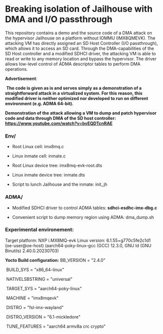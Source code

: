 # Breaking isolation of Jailhouse with DMA and I/O passthrough
This repository contains a demo and the source code of a DMA attack on the hypervisor Jailhouse on a platform without IOMMU (IMX8QMEVK).  The attacking VM has directly assigned an SD Host Controller (I/O passthrough), which allows it to access an SD card. Through the DMA-capabilities of the SD Host controller and a modified SDHCI driver, the attacking VM is able to read or write to any memory location and bypass the hypervisor.  The driver allows low-level control of ADMA descriptor tables to perform DMA operations. 

**Advertisement**:

​	**The code is given as is and serves simply as a demonstration of a straightforward attack in a virtualized system. For this reason, this modified driver is neither optimized nor developed to run on different environment (e.g. ADMA 64-bit).**



**Demonstration of the attack allowing a VM to dump and patch hypervisor code and data through DMA of the SD host controller: https://www.youtube.com/watch?v=bvEQDTcnRAE**




### Env/
- Root Linux cell: imx8mq.c

- Linux inmate cell: inmate.c
- Root Linux device tree: imx8mq-evk-root.dts
- Linux inmate device tree: inmate.dts
- Script to lunch Jailhouse and the inmate: init_jh

### ADMA/
- Modified SDHCI driver to control ADMA tables: **sdhci-esdhc-imx-dbg.c**

- Convenient script to dump memory region using ADMA: dma_dump.sh

### Experimental environement:

Target platform: NXP i.MX8MQ-evk
Linux version: 6.1.55+g770c5fe2c1d1 (oe-user@oe-host) (aarch64-poky-linux-gcc (GCC) 12.3.0, GNU ld (GNU Binutils) 2.40.0.20230703)

**Yocto Build configuration:**
	BB_VERSION           = "2.4.0"

​	BUILD_SYS            = "x86_64-linux"

​	NATIVELSBSTRING      = "universal"

​	TARGET_SYS           = "aarch64-poky-linux"

​	MACHINE              = "imx8mqevk"

​	DISTRO               = "fsl-imx-wayland"

​	DISTRO_VERSION       = "6.1-mickledore"

​	TUNE_FEATURES        = "aarch64 armv8a crc crypto"


